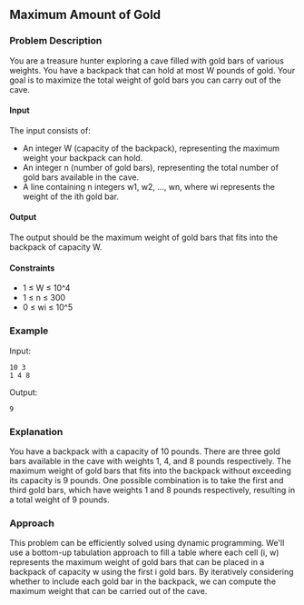 ## Maximum Amount of Gold

### Problem Description
You are a treasure hunter exploring a cave filled with gold bars of various weights. You have a backpack that can hold at most W pounds of gold. Your goal is to maximize the total weight of gold bars you can carry out of the cave.

#### Input
The input consists of:
- An integer W (capacity of the backpack), representing the maximum weight your backpack can hold.
- An integer n (number of gold bars), representing the total number of gold bars available in the cave.
- A line containing n integers w1, w2, ..., wn, where wi represents the weight of the ith gold bar.

#### Output
The output should be the maximum weight of gold bars that fits into the backpack of capacity W.

#### Constraints
- 1 ≤ W ≤ 10^4
- 1 ≤ n ≤ 300
- 0 ≤ wi ≤ 10^5

### Example
Input:
```
10 3
1 4 8
```
Output:
```
9
```
### Explanation
You have a backpack with a capacity of 10 pounds. There are three gold bars available in the cave with weights 1, 4, and 8 pounds respectively. The maximum weight of gold bars that fits into the backpack without exceeding its capacity is 9 pounds. One possible combination is to take the first and third gold bars, which have weights 1 and 8 pounds respectively, resulting in a total weight of 9 pounds.

### Approach
This problem can be efficiently solved using dynamic programming. We'll use a bottom-up tabulation approach to fill a table where each cell (i, w) represents the maximum weight of gold bars that can be placed in a backpack of capacity w using the first i gold bars. By iteratively considering whether to include each gold bar in the backpack, we can compute the maximum weight that can be carried out of the cave.